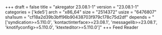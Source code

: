 +++
draft = false
title = "akregator 23.08.1-1"
version = "23.08.1-1"
categories = ['kde5']
arch = "x86_64"
size = "2514372"
usize = "6476807"
sha1sum = "cf18a2d39b3bff96b90438703f979c178c75d2df"
depends = "['syndication>=5.110.0', 'kontactinterface>=23.08.1', 'messagelib>=23.08.1', 'knotifyconfig>=5.110.0', 'ktexteditor>=5.110.0']"
+++
Feed Reader